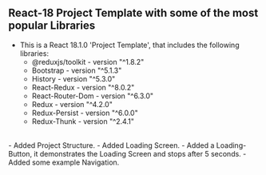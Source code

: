 ## React-18 Project Template with some of the most popular Libraries

- This is a React 18.1.0 'Project Template', that includes the following libraries: 
  - @reduxjs/toolkit - version "^1.8.2"
  - Bootstrap - version "^5.1.3"
  - History - version "^5.3.0"
  - React-Redux - version "^8.0.2"
  - React-Router-Dom - version "^6.3.0"
  - Redux - version "^4.2.0"
  - Redux-Persist - version "^6.0.0"
  - Redux-Thunk - version "^2.4.1"  
<br />
- Added Project Structure.
- Added Loading Screen. 
- Added a Loading-Button, it demonstrates the Loading Screen and stops after 5 seconds.
- Added some example Navigation. 
